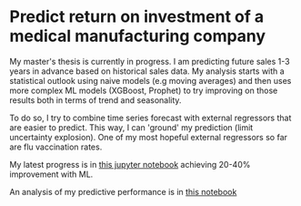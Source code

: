 # Predict return on investment of a medical manufacturing company

My master's thesis is currently in progress.
I am predicting future sales 1-3 years in advance based on historical sales data.
My analysis starts with a statistical outlook using naive models (e.g moving averages) and then uses more complex ML models (XGBoost, Prophet) to try improving on those results both in terms of trend and seasonality.

To do so, I try to combine time series forecast with external regressors that are easier to predict. This way, I can 'ground' my prediction (limit uncertainty explosion). One of my most hopeful external regressors so far are flu vaccination rates.

My latest progress is in [this jupyter notebook](https://github.com/janelacode/revenueprediction_thesis/blob/main/prophet.ipynb) achieving 20-40% improvement with ML.

An analysis of my predictive performance is in [this notebook](https://github.com/janelacode/revenueprediction_thesis/blob/main/compare_sarima_prophet.ipynb)

